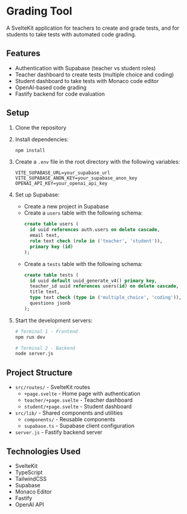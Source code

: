 # Grading Tool

A SvelteKit application for teachers to create and grade tests, and for students to take tests with automated code grading.

## Features

- Authentication with Supabase (teacher vs student roles)
- Teacher dashboard to create tests (multiple choice and coding)
- Student dashboard to take tests with Monaco code editor
- OpenAI-based code grading
- Fastify backend for code evaluation

## Setup

1. Clone the repository
2. Install dependencies:
   ```bash
   npm install
   ```

3. Create a `.env` file in the root directory with the following variables:
   ```
   VITE_SUPABASE_URL=your_supabase_url
   VITE_SUPABASE_ANON_KEY=your_supabase_anon_key
   OPENAI_API_KEY=your_openai_api_key
   ```

4. Set up Supabase:
   - Create a new project in Supabase
   - Create a `users` table with the following schema:
     ```sql
     create table users (
       id uuid references auth.users on delete cascade,
       email text,
       role text check (role in ('teacher', 'student')),
       primary key (id)
     );
     ```
   - Create a `tests` table with the following schema:
     ```sql
     create table tests (
       id uuid default uuid_generate_v4() primary key,
       teacher_id uuid references users(id) on delete cascade,
       title text,
       type text check (type in ('multiple_choice', 'coding')),
       questions jsonb
     );
     ```

5. Start the development servers:
   ```bash
   # Terminal 1 - Frontend
   npm run dev

   # Terminal 2 - Backend
   node server.js
   ```

## Project Structure

- `src/routes/` - SvelteKit routes
  - `+page.svelte` - Home page with authentication
  - `teacher/+page.svelte` - Teacher dashboard
  - `student/+page.svelte` - Student dashboard
- `src/lib/` - Shared components and utilities
  - `components/` - Reusable components
  - `supabase.ts` - Supabase client configuration
- `server.js` - Fastify backend server

## Technologies Used

- SvelteKit
- TypeScript
- TailwindCSS
- Supabase
- Monaco Editor
- Fastify
- OpenAI API

